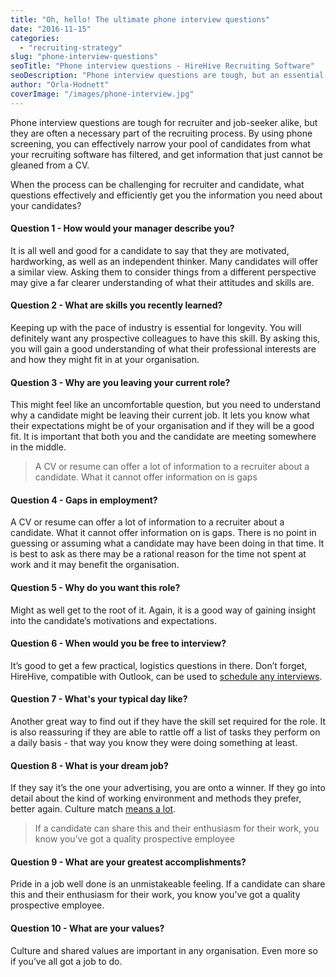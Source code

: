 ```yaml
---
title: "Oh, hello! The ultimate phone interview questions"
date: "2016-11-15"
categories:
  - "recruiting-strategy"
slug: "phone-interview-questions"
seoTitle: "Phone interview questions - HireHive Recruiting Software"
seoDescription: "Phone interview questions are tough, but an essential part of the screening process. See our 10 sample questions to ensure the best results."
author: "Orla-Hodnett"
coverImage: "/images/phone-interview.jpg"
---
```


Phone interview questions are tough for recruiter and job-seeker alike, but they are often a necessary part of the recruiting process. By using phone screening, you can effectively narrow your pool of candidates from what your recruiting software has filtered, and get information that just cannot be gleaned from a CV.

When the process can be challenging for recruiter and candidate, what questions effectively and efficiently get you the information you need about your candidates?

#### **Question 1 - How would your manager describe you?**

It is all well and good for a candidate to say that they are motivated, hardworking, as well as an independent thinker. Many candidates will offer a similar view. Asking them to consider things from a different perspective may give a far clearer understanding of what their attitudes and skills are.

#### **Question 2 - What are skills you recently learned?**

Keeping up with the pace of industry is essential for longevity. You will definitely want any prospective colleagues to have this skill. By asking this, you will gain a good understanding of what their professional interests are and how they might fit in at your organisation.

#### **Question 3 - Why are you leaving your current role?**

This might feel like an uncomfortable question, but you need to understand why a candidate might be leaving their current job. It lets you know what their expectations might be of your organisation and if they will be a good fit. It is important that both you and the candidate are meeting somewhere in the middle.

> A CV or resume can offer a lot of information to a recruiter about a candidate. What it cannot offer information on is gaps

#### **Question 4 - Gaps in employment?**

A CV or resume can offer a lot of information to a recruiter about a candidate. What it cannot offer information on is gaps. There is no point in guessing or assuming what a candidate may have been doing in that time. It is best to ask as there may be a rational reason for the time not spent at work and it may benefit the organisation.

#### **Question 5 - Why do you want this role?**

Might as well get to the root of it. Again, it is a good way of gaining insight into the candidate’s motivations and expectations.

#### **Question 6 - When would you be free to interview?**

It’s good to get a few practical, logistics questions in there. Don’t forget, HireHive, compatible with Outlook, can be used to [schedule any interviews](http://hirehive.io/recruiting-features/).

#### **Question 7 - What's your typical day like?**

Another great way to find out if they have the skill set required for the role. It is also reassuring if they are able to rattle off a list of tasks they perform on a daily basis - that way you know they were doing something at least.

#### **Question 8 - What is your dream job?**

If they say it’s the one your advertising, you are onto a winner. If they go into detail about the kind of working environment and methods they prefer, better again. Culture match [means a lot](http://hirehive.io/blog/should-your-company-culture-change-your-approach-to-recruiting/).

> If a candidate can share this and their enthusiasm for their work, you know you’ve got a quality prospective employee

#### **Question 9 - What are your greatest accomplishments?**

Pride in a job well done is an unmistakeable feeling. If a candidate can share this and their enthusiasm for their work, you know you’ve got a quality prospective employee.

#### **Question 10 - What are your values?**

Culture and shared values are important in any organisation. Even more so if you’ve all got a job to do.
